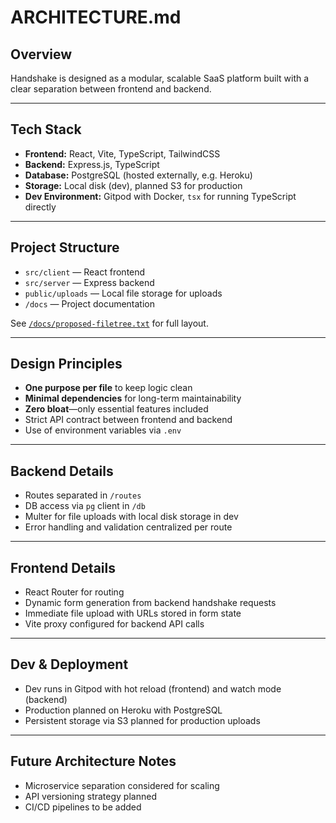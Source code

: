 # ARCHITECTURE.md

## Overview

Handshake is designed as a modular, scalable SaaS platform built with a clear separation between frontend and backend.

---

## Tech Stack

- **Frontend:** React, Vite, TypeScript, TailwindCSS  
- **Backend:** Express.js, TypeScript  
- **Database:** PostgreSQL (hosted externally, e.g. Heroku)  
- **Storage:** Local disk (dev), planned S3 for production  
- **Dev Environment:** Gitpod with Docker, `tsx` for running TypeScript directly

---

## Project Structure

- `src/client` — React frontend  
- `src/server` — Express backend  
- `public/uploads` — Local file storage for uploads  
- `/docs` — Project documentation  

See [`/docs/proposed-filetree.txt`](./proposed-filetree.txt) for full layout.

---

## Design Principles

- **One purpose per file** to keep logic clean  
- **Minimal dependencies** for long-term maintainability  
- **Zero bloat**—only essential features included  
- Strict API contract between frontend and backend  
- Use of environment variables via `.env`

---

## Backend Details

- Routes separated in `/routes`  
- DB access via `pg` client in `/db`  
- Multer for file uploads with local disk storage in dev  
- Error handling and validation centralized per route  

---

## Frontend Details

- React Router for routing  
- Dynamic form generation from backend handshake requests  
- Immediate file upload with URLs stored in form state  
- Vite proxy configured for backend API calls

---

## Dev & Deployment

- Dev runs in Gitpod with hot reload (frontend) and watch mode (backend)  
- Production planned on Heroku with PostgreSQL  
- Persistent storage via S3 planned for production uploads  

---

## Future Architecture Notes

- Microservice separation considered for scaling  
- API versioning strategy planned  
- CI/CD pipelines to be added





